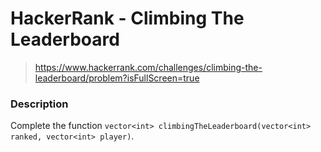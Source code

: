 # HackerRank - Climbing The Leaderboard

> https://www.hackerrank.com/challenges/climbing-the-leaderboard/problem?isFullScreen=true


### Description

Complete the function `vector<int> climbingTheLeaderboard(vector<int> ranked, vector<int> player)`.

